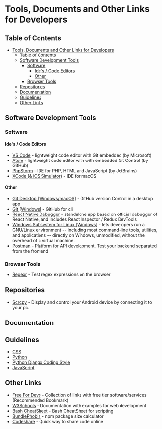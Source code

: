 # Tools, Documents and Other Links for Developers

## Table of Contents

- [Tools, Documents and Other Links for Developers](#tools-documents-and-other-links-for-developers)
  - [Table of Contents](#table-of-contents)
  - [Software Development Tools](#software-development-tools)
    - [Software](#software)
      - [Ide's / Code Editors](#ides--code-editors)
      - [Other](#other)
    - [Browser Tools](#browser-tools)
  - [Repositories](#repositories)
  - [Documentation](#documentation)
  - [Guidelines](#guidelines)
  - [Other Links](#other-links)

## Software Development Tools

### Software

#### Ide's / Code Editors

- [VS Code](https://code.visualstudio.com/) -  lightweight code editor with Git embedded (by Microsoft)
- [Atom](https://atom.io) - lightweight code editor with with embedded Git Control (by GitHub)
- [PhpStorm](https://www.jetbrains.com/phpstorm/) - IDE for PHP, HTML and JavaScript (by JetBrains)
- [XCode (& iOS Simulator)](https://developer.apple.com/xcode/) - IDE for macOS

#### Other

- [Git Desktop [Windows/macOS]](https://desktop.github.com/) - GitHub version Control in a desktop app
- [Git [Windows]](https://git-scm.com/)  -  GitHub for cli
- [React Native Debugger](https://github.com/jhen0409/react-native-debugger)  - standalone app based on official debugger of React Native, and includes React Inspector / Redux DevTools
- [Windows Subsystem for Linux [Windows]](https://docs.microsoft.com/en-us/windows/wsl/install-win10) -  lets developers run a GNU/Linux environment -- including most command-line tools, utilities, and applications -- directly on Windows, unmodified, without the overhead of a virtual machine.
- [Postman](https://www.postman.com/) - Platform for API development. Test your backend separated from the frontend
  
### Browser Tools

- [Regexr](https://regexr.com/) - Test regex expressions on the browser
  
## Repositories

- [Scrcpy](https://github.com/Genymobile/scrcpy)  -  Display and control your Android device by connecting it to your pc.

## Documentation

## Guidelines

- [CSS](https://cssguidelin.es/)
- [Python](https://github.com/rednafi/pysanity/blob/master/docs/guidelines.md)
- [Python Django Coding Style](https://docs.djangoproject.com/en/dev/internals/contributing/writing-code/coding-style/)
- [JavaScript](https://standardjs.com/rules.html)

## Other Links

- [Free For Devs](https://free-for.dev/)  - Collection of links with free tier software/services (Recommended Bookmark)
- [W3Schools](https://www.w3schools.com/) - Documentation with examples for web development
- [Bash CheatSheet](https://devhints.io/bash) - Bash CheatSheet for scripting
- [BundlePhobia](https://bundlephobia.com/) - npm package size calculator
- [Codeshare](https://codeshare.io/) - Quick way to share code online